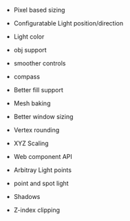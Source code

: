 - Pixel based sizing
- Configuratable Light position/direction
- Light color
- obj support
- smoother controls
- compass
- Better fill support
- Mesh baking
- Better window sizing
- Vertex rounding
- XYZ Scaling
- Web component API
- Arbitray Light points

- point and spot light
- Shadows
- Z-index clipping